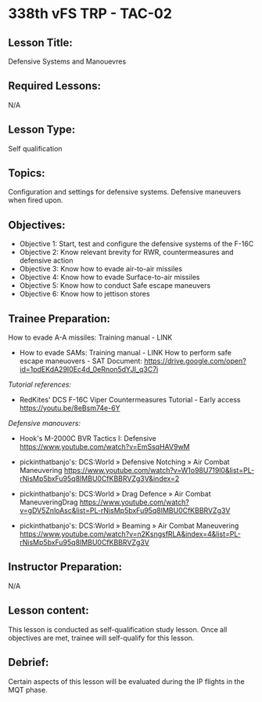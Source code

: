 # 338th vFS TRP - TAC-02

## Lesson Title:
Defensive Systems and Manouevres

## Required Lessons:
N/A

## Lesson Type:
Self qualification

## Topics:
Configuration and settings for defensive systems.  Defensive maneuvers when fired upon.

## Objectives:
* Objective 1: Start, test and configure the defensive systems of the F-16C
* Objective 2: Know relevant brevity for RWR, countermeasures and defensive action
* Objective 3: Know how to evade air-to-air missiles
* Objective 4: Know how to evade Surface-to-air missiles
* Objective 5: Know how to conduct Safe escape maneuvers
* Objective 6: Know how to jettison stores




## Trainee Preparation:
How to evade A-A missiles: Training manual - LINK
- How to evade SAMs: Training manual - LINK
How to perform safe escape maneuovers - SAT Document: https://drive.google.com/open?id=1pdEKdA29I0Ec4d_0eRnon5dYJI_q3C7i

*Tutorial references:*
- RedKites' DCS F-16C Viper Countermeasures Tutorial - Early access
https://youtu.be/8eBsm74e-6Y



*Defensive manouvers:*
- Hook's M-2000C BVR Tactics I: Defensive
https://www.youtube.com/watch?v=EmSsqHAV9wM

- pickinthatbanjo's: DCS:World » Defensive Notching » Air Combat Maneuvering
https://www.youtube.com/watch?v=W1o98U719l0&list=PL-rNisMp5bxFu95q8IMBU0CfKBBRVZg3V&index=2

- pickinthatbanjo's: DCS:World » Drag Defence » Air Combat ManeuveringDrag  https://www.youtube.com/watch?v=gDV5ZnloAsc&list=PL-rNisMp5bxFu95q8IMBU0CfKBBRVZg3V

- pickinthatbanjo's: DCS:World » Beaming » Air Combat Maneuvering
https://www.youtube.com/watch?v=n2KsngsfRLA&index=4&list=PL-rNisMp5bxFu95q8IMBU0CfKBBRVZg3V



## Instructor Preparation:
N/A




## Lesson content:
This lesson is conducted as self-qualification study lesson.
Once all objectives are met, trainee will self-qualify for this lesson.


## Debrief:
Certain aspects of this lesson will be evaluated during the IP flights in the MQT phase.
